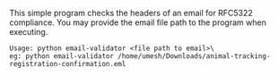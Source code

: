 This simple program checks the headers of an email for RFC5322 compliance. You may provide the email file path to the program when executing.

```
Usage: python email-validator <file path to email>\
eg: python email-validator /home/umesh/Downloads/animal-tracking-registration-confirmation.eml
```
